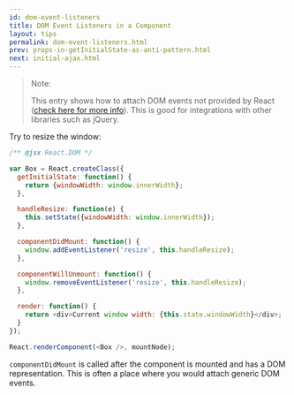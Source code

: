 ```yaml
---
id: dom-event-listeners
title: DOM Event Listeners in a Component
layout: tips
permalink: dom-event-listeners.html
prev: props-in-getInitialState-as-anti-pattern.html
next: initial-ajax.html
---
```


> Note:
>
> This entry shows how to attach DOM events not provided by React ([check here for more info](/react/docs/events.html)). This is good for integrations with other libraries such as jQuery.

Try to resize the window:

```js
/** @jsx React.DOM */

var Box = React.createClass({
  getInitialState: function() {
    return {windowWidth: window.innerWidth};
  },

  handleResize: function(e) {
    this.setState({windowWidth: window.innerWidth});
  },

  componentDidMount: function() {
    window.addEventListener('resize', this.handleResize);
  },

  componentWillUnmount: function() {
    window.removeEventListener('resize', this.handleResize);
  },

  render: function() {
    return <div>Current window width: {this.state.windowWidth}</div>;
  }
});

React.renderComponent(<Box />, mountNode);
```

`componentDidMount` is called after the component is mounted and has a DOM representation. This is often a place where you would attach generic DOM events.
